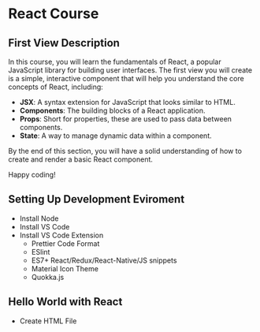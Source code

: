 # React Course

## First View Description

In this course, you will learn the fundamentals of React, a popular JavaScript library for building user interfaces. The first view you will create is a simple, interactive component that will help you understand the core concepts of React, including:

- **JSX**: A syntax extension for JavaScript that looks similar to HTML.
- **Components**: The building blocks of a React application.
- **Props**: Short for properties, these are used to pass data between components.
- **State**: A way to manage dynamic data within a component.

By the end of this section, you will have a solid understanding of how to create and render a basic React component.

Happy coding!

## Setting Up Development Eviroment

- Install Node
- Install VS Code
- Install VS Code Extension
    - Prettier Code Format
    - ESlint
    - ES7+ React/Redux/React-Native/JS snippets
    - Material Icon Theme
    - Quokka.js

## Hello World with React

- Create HTML File

